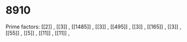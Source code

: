 # 8910

Prime factors: [[2]] , [[3]] , [[1485]] , [[3]] , [[495]] , [[3]] , [[165]] , [[3]] , [[55]] , [[5]] , [[11]] , [[11]] , 